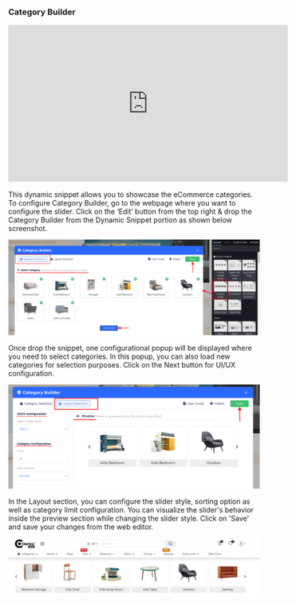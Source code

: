 
### Category Builder


<iframe width="560" height="315" src="https://www.youtube.com/embed/TIwDUvIAw0M" title="YouTube video player" frameborder="0" allow="accelerometer; autoplay; clipboard-write; encrypted-media; gyroscope; picture-in-picture" allowfullscreen></iframe>


This dynamic snippet allows you to showcase the eCommerce categories. To configure Category Builder, go to the webpage where you want to configure the slider. Click on the ‘Edit’ button from the top right & drop the Category Builder from the Dynamic Snippet portion as shown below screenshot.


![](./images/31-1.png)


Once drop the snippet, one configurational popup will be displayed where you need to select categories. In this popup, you can also load new categories for selection purposes. Click on the Next button for UI/UX configuration.


![](./images/31-2.png)


In the Layout section, you can configure the slider style, sorting option as well as category limit configuration. You can visualize the slider's behavior inside the preview section while changing the slider style. Click on 'Save' and save your changes from the web editor.


![](./images/31-3.png)



